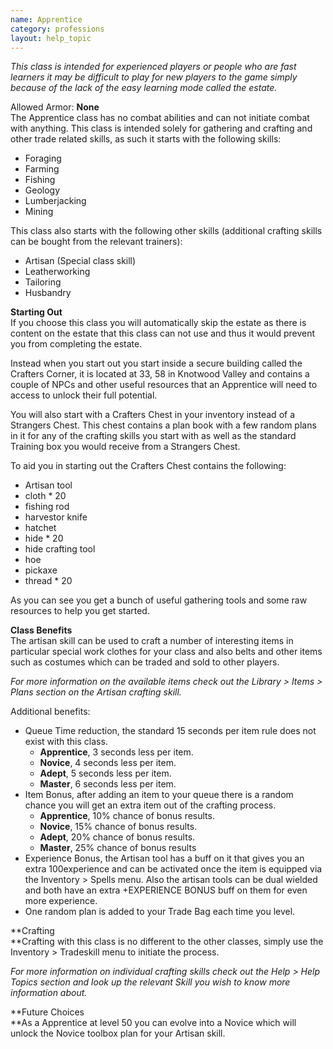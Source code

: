 ```yaml
---
name: Apprentice
category: professions
layout: help_topic
---
```

_This class is intended for experienced players or people who are fast learners it may be difficult to play for new players to the game simply because of the lack of the easy learning mode called the estate._

Allowed Armor: **None**  
The Apprentice class has no combat abilities and can not initiate combat with anything. This class is intended solely for gathering and crafting and other trade related skills, as such it starts with the following skills:

*   Foraging
*   Farming
*   Fishing
*   Geology
*   Lumberjacking
*   Mining

This class also starts with the following other skills (additional crafting skills can be bought from the relevant trainers):

*   Artisan (Special class skill)
*   Leatherworking
*   Tailoring
*   Husbandry

**Starting Out**  
If you choose this class you will automatically skip the estate as there is content on the estate that this class can not use and thus it would prevent you from completing the estate.

Instead when you start out you start inside a secure building called the Crafters Corner, it is located at 33, 58 in Knotwood Valley and contains a couple of NPCs and other useful resources that an Apprentice will need to access to unlock their full potential.

You will also start with a Crafters Chest in your inventory instead of a Strangers Chest. This chest contains a plan book with a few random plans in it for any of the crafting skills you start with as well as the standard Training box you would receive from a Strangers Chest.

To aid you in starting out the Crafters Chest contains the following:

*   Artisan tool
*   cloth \* 20
*   fishing rod
*   harvestor knife
*   hatchet
*   hide \* 20
*   hide crafting tool
*   hoe
*   pickaxe
*   thread \* 20

As you can see you get a bunch of useful gathering tools and some raw resources to help you get started.

**Class Benefits**  
The artisan skill can be used to craft a number of interesting items in particular special work clothes for your class and also belts and other items such as costumes which can be traded and sold to other players.

_For more information on the available items check out the Library > Items > Plans section on the Artisan crafting skill._

Additional benefits:

*   Queue Time reduction, the standard 15 seconds per item rule does not exist with this class.
    *   **Apprentice**, 3 seconds less per item.
    *   **Novice**, 4 seconds less per item.
    *   **Adept**, 5 seconds less per item.
    *   **Master**, 6 seconds less per item.
*   Item Bonus, after adding an item to your queue there is a random chance you will get an extra item out of the crafting process.
    *   **Apprentice**, 10% chance of bonus results.
    *   **Novice**, 15% chance of bonus results.
    *   **Adept**, 20% chance of bonus results.
    *   **Master**, 25% chance of bonus results
*   Experience Bonus, the Artisan tool has a buff on it that gives you an extra 100experience and can be activated once the item is equipped via the Inventory > Spells menu. Also the artisan tools can be dual wielded and both have an extra +EXPERIENCE BONUS buff on them for even more experience.
*   One random plan is added to your Trade Bag each time you level.

**Crafting  
**Crafting with this class is no different to the other classes, simply use the Inventory > Tradeskill menu to initiate the process.

_For more information on individual crafting skills check out the Help > Help Topics section and look up the relevant Skill you wish to know more information about._

**Future Choices  
**As a Apprentice at level 50 you can evolve into a Novice which will unlock the Novice toolbox plan for your Artisan skill.